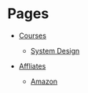# Pages

- [Courses](/courses)
    - [System Design](/courses/system-design)


- [Affliates](/affliates)
    - [Amazon](/affliates/amazon)

